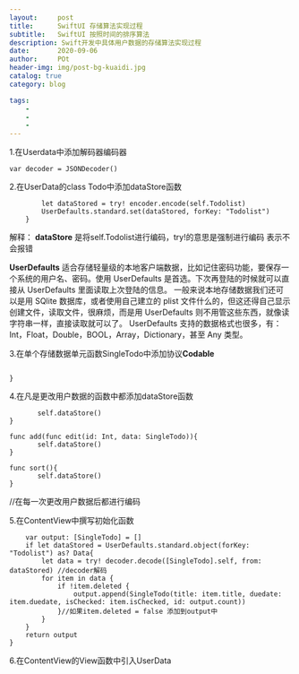 ```yaml
---  
layout:     post
title:      SwiftUI 存储算法实现过程
subtitle:   SwiftUI 按照时间的排序算法
description: Swift开发中具体用户数据的存储算法实现过程
date:       2020-09-06
author:     POt
header-img: img/post-bg-kuaidi.jpg
catalog: true
category: blog

tags:       
    -   
    -   
    -   
---
```



1.在Userdata中添加解码器编码器

```var encoder = JSONEncoder()
var decoder = JSONDecoder()
```

2.在UserData的class Todo中添加dataStore函数

```func dataStore(){
        let dataStored = try! encoder.encode(self.Todolist)
        UserDefaults.standard.set(dataStored, forKey: "Todolist")
    }
```

解释：
  **dataStore** 是将self.Todolist进行编码，try!的意思是强制进行编码 表示不会报错
  
  **UserDefaults** 适合存储轻量级的本地客户端数据，比如记住密码功能，要保存一个系统的用户名、密码。使用 UserDefaults 是首选。下次再登陆的时候就可以直接从 UserDefaults 里面读取上次登陆的信息。
  一般来说本地存储数据我们还可以是用 SQlite 数据库，或者使用自己建立的 plist 文件什么的，但这还得自己显示创建文件，读取文件，很麻烦，而是用 UserDefaults 则不用管这些东西，就像读字符串一样，直接读取就可以了。
  UserDefaults 支持的数据格式也很多，有：Int，Float，Double，BOOL，Array，Dictionary，甚至 Any 类型。

3.在单个存储数据单元函数SingleTodo中添加协议**Codable**


```struct SingleTodo: Identifiable, Codable{
  
}  
```

4.在凡是更改用户数据的函数中都添加dataStore函数


```func Check(id: Int){
       self.dataStore()
}

func add(func edit(id: Int, data: SingleTodo)){
       self.dataStore()
}

func sort(){
       self.dataStore()
}
```

//在每一次更改用户数据后都进行编码

5.在ContentView中撰写初始化函数

```func initUserData() -> [SingleTodo]{
    var output: [SingleTodo] = []
    if let dataStored = UserDefaults.standard.object(forKey: "Todolist") as? Data{
        let data = try! decoder.decode([SingleTodo].self, from: dataStored) //decoder解码
        for item in data {
            if !item.deleted {
                output.append(SingleTodo(title: item.title, duedate: item.duedate, isChecked: item.isChecked, id: output.count))
            }//如果item.deleted = false 添加到output中
        }
    }
    return output
}
```

6.在ContentView的View函数中引入UserData

```@ObservedObject var UserData: Todo = Todo(data: initUserData())
```






